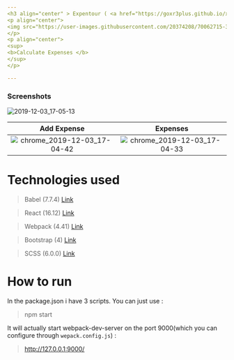 ```yaml
---
<h3 align="center" > Expentour ( <a href="https://goxr3plus.github.io/xr3player.io/" target="_blank">Demo</a>  )</h3>
<p align="center">
<img src="https://user-images.githubusercontent.com/20374208/70062715-3c39a800-15ef-11ea-8eb6-0b6dbace367a.png">
</p>
<p align="center">
<sup>
<b>Calculate Expenses </b>
</sup>
</p>

---
```


### Screenshots

![2019-12-03_17-05-13](https://user-images.githubusercontent.com/20374208/70062719-3f349880-15ef-11ea-9de8-450cf6f25117.gif)

| Add Expense | Expenses
|:-:|:-:|
| ![chrome_2019-12-03_17-04-42](https://user-images.githubusercontent.com/20374208/70062720-4065c580-15ef-11ea-880d-b4f529d79259.png) | ![chrome_2019-12-03_17-04-33](https://user-images.githubusercontent.com/20374208/70062723-4196f280-15ef-11ea-887e-db054b584f35.png) |



# Technologies used 

> Babel        (7.7.4)     [Link](https://github.com/babel/babel)

> React        (16.12)    [Link](https://github.com/facebook/react)

> Webpack      (4.41)    [Link](https://github.com/webpack/webpack)

> Bootstrap      (4)    [Link](https://react-bootstrap.github.io/getting-started/introduction/)

> SCSS  (6.0.0)     [Link](https://github.com/sass/sass)

# How to run
In the package.json i have 3 scripts. You can just use :
> npm start

It will actually start webpack-dev-server on the port 9000(which you can configure through `wepack.config.js`) :

> http://127.0.0.1:9000/


